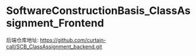 # SoftwareConstructionBasis_ClassAssignment_Frontend

后端仓库地址: https://github.com/curtain-call/SCB_ClassAssignment_backend.git
